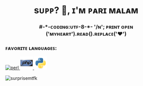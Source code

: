 <h1 align="center">sᴜᴘᴘ? 👋, ɪ'ᴍ ᴘᴀʀɪ ᴍᴀʟᴀᴍ</h1>
<h3 align="center">#-*-ᴄᴏᴅɪɴɢ:ᴜᴛꜰ-8-*- '/ɴ'; ᴘʀɪɴᴛ ᴏᴘᴇɴ ('ᴍʏʜᴇᴀʀᴛ').ʀᴇᴀᴅ().ʀᴇᴘʟᴀᴄᴇ('❤️')</h3>

<p align="left">
</p>

<h3 align="left">ꜰᴀᴠᴏʀɪᴛᴇ ʟᴀɴɢᴜᴀɢᴇꜱ:</h3>
<p align="left"> <a href="https://www.perl.org/" target="_blank" rel="noreferrer"> <img src="https://api.iconify.design/logos-perl.svg" alt="perl" width="40" height="40"/> </a> <a href="https://www.php.net" target="_blank" rel="noreferrer"> <img src="https://raw.githubusercontent.com/devicons/devicon/master/icons/php/php-original.svg" alt="php" width="40" height="40"/> </a> <a href="https://www.python.org" target="_blank" rel="noreferrer"> <img src="https://raw.githubusercontent.com/devicons/devicon/master/icons/python/python-original.svg" alt="python" width="40" height="40"/> </a> </p>

<p><img align="center" src="https://github-readme-stats.vercel.app/api/top-langs?username=surprisemtfk&show_icons=true&locale=en&layout=compact" alt="surprisemtfk" /></p>
